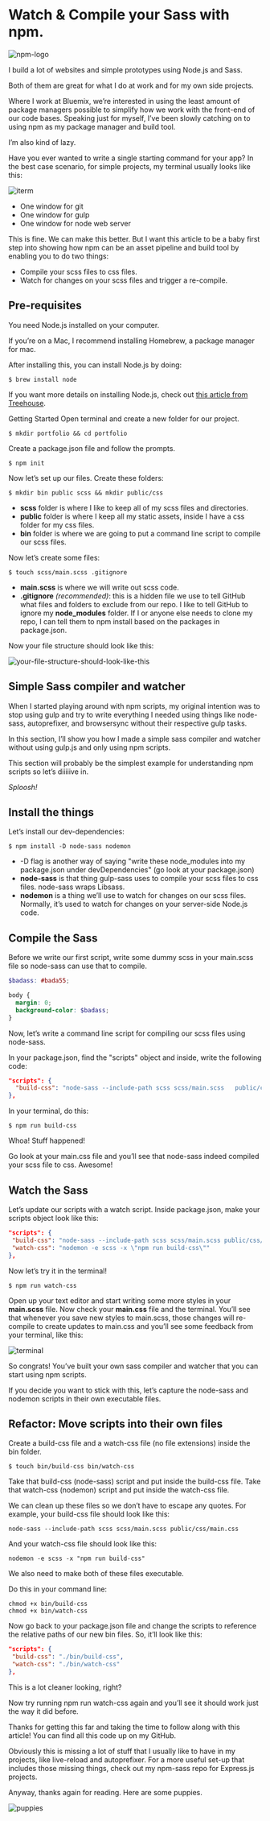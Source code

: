 # Watch & Compile your Sass with npm.

![npm-logo](https://cdn-images-1.medium.com/max/800/1*0fr3PbT2XqjsMD52sc2-NQ.png)

I build a lot of websites and simple prototypes using Node.js and Sass.

Both of them are great for what I do at work and for my own side projects.

Where I work at Bluemix, we’re interested in using the least amount of package managers possible to simplify how we work with the front-end of our code bases. Speaking just for myself, I’ve been slowly catching on to using npm as my package manager and build tool.

I’m also kind of lazy.

Have you ever wanted to write a single starting command for your app? In the best case scenario, for simple projects, my terminal usually looks like this:

![iterm](https://cdn-images-1.medium.com/max/800/1*jldAraopNj972njyWe71Fg.png)

* One window for git
* One window for gulp
* One window for node web server

This is fine. We can make this better. But I want this article to be a baby first step into showing how npm can be an asset pipeline and build tool by enabling you to do two things:

* Compile your scss files to css files.
* Watch for changes on your scss files and trigger a re-compile.

## Pre-requisites

You need Node.js installed on your computer.

If you’re on a Mac, I recommend installing Homebrew, a package manager for mac.

After installing this, you can install Node.js by doing:

```
$ brew install node
```

If you want more details on installing Node.js, check out [this article from Treehouse](http://blog.teamtreehouse.com/install-node-js-npm-mac).

Getting Started Open terminal and create a new folder for our project.

```
$ mkdir portfolio && cd portfolio
```

Create a package.json file and follow the prompts.

```
$ npm init
```

Now let’s set up our files. Create these folders:

```
$ mkdir bin public scss && mkdir public/css
```
* **scss** folder is where I like to keep all of my scss files and directories.
* **public** folder is where I keep all my static assets, inside I have a css folder for my css files.
* **bin** folder is where we are going to put a command line script to compile our scss files.

Now let’s create some files:

```
$ touch scss/main.scss .gitignore
```
* **main.scss** is where we will write out scss code.
* **.gitignore** *(recommended)*: this is a hidden file we use to tell GitHub what files and folders to exclude from our repo. I like to tell GitHub to ignore my **node_modules** folder. If I or anyone else needs to clone my repo, I can tell them to npm install based on the packages in package.json.

Now your file structure should look like this:

![your-file-structure-should-look-like-this](https://cdn-images-1.medium.com/max/800/1*21kxMu-JL__TXtFo5QLzJw.png)

## Simple Sass compiler and watcher

When I started playing around with npm scripts, my original intention was to stop using gulp and try to write everything I needed using things like node-sass, autoprefixer, and browsersync without their respective gulp tasks.

In this section, I’ll show you how I made a simple sass compiler and watcher without using gulp.js and only using npm scripts.

This section will probably be the simplest example for understanding npm scripts so let’s diiiiive in.

*Sploosh!*

## Install the things

Let’s install our dev-dependencies:

```
$ npm install -D node-sass nodemon
```
* -D flag is another way of saying "write these node_modules into my package.json under devDependencies" (go look at your package.json)
* **node-sass** is that thing gulp-sass uses to compile your scss files to css files. node-sass wraps Libsass.
* **nodemon** is a thing we’ll use to watch for changes on our scss files. Normally, it’s used to watch for changes on your server-side Node.js code.

## Compile the Sass

Before we write our first script, write some dummy scss in your main.scss file so node-sass can use that to compile.

```scss
$badass: #bada55;

body {
  margin: 0;
  background-color: $badass;
}
```

Now, let’s write a command line script for compiling our scss files using node-sass.

In your package.json, find the "scripts" object and inside, write the following code:

```json
"scripts": {
  "build-css": "node-sass --include-path scss scss/main.scss   public/css/main.css"
},
```

In your terminal, do this:

```
$ npm run build-css
```

Whoa! Stuff happened!

Go look at your main.css file and you’ll see that node-sass indeed compiled your scss file to css. Awesome!

## Watch the Sass

Let’s update our scripts with a watch script. Inside package.json, make your scripts object look like this:

```json
"scripts": {
 "build-css": "node-sass --include-path scss scss/main.scss public/css/main.css",
 "watch-css": "nodemon -e scss -x \"npm run build-css\""
},
```

Now let’s try it in the terminal!

```
$ npm run watch-css
```

Open up your text editor and start writing some more styles in your **main.scss** file. Now check your **main.css** file and the terminal. You’ll see that whenever you save new styles to main.scss, those changes will re-compile to create updates to main.css and you’ll see some feedback from your terminal, like this:

![terminal](https://cdn-images-1.medium.com/max/800/1*f6Uw8hOunC31odya6Uk4Lw.png)

So congrats! You’ve built your own sass compiler and watcher that you can start using npm scripts.

If you decide you want to stick with this, let’s capture the node-sass and nodemon scripts in their own executable files.

## Refactor: Move scripts into their own files

Create a build-css file and a watch-css file (no file extensions) inside the bin folder.

```
$ touch bin/build-css bin/watch-css
```

Take that build-css (node-sass) script and put inside the build-css file.
Take that watch-css (nodemon) script and put inside the watch-css file.

We can clean up these files so we don’t have to escape any quotes. For example, your build-css file should look like this:

```
node-sass --include-path scss scss/main.scss public/css/main.css
```

And your watch-css file should look like this:

```
nodemon -e scss -x "npm run build-css"
```

We also need to make both of these files executable.

Do this in your command line:

```
chmod +x bin/build-css
chmod +x bin/watch-css
```

Now go back to your package.json file and change the scripts to reference the relative paths of our new bin files. So, it’ll look like this:

```json
"scripts": {
 "build-css": "./bin/build-css",
 "watch-css": "./bin/watch-css"
},
```

This is a lot cleaner looking, right?

Now try running npm run watch-css again and you’ll see it should work just the way it did before.

Thanks for getting this far and taking the time to follow along with this article! You can find all this code up on my GitHub.

Obviously this is missing a lot of stuff that I usually like to have in my projects, like live-reload and autoprefixer. For a more useful set-up that includes those missing things, check out my npm-sass repo for Express.js projects.

Anyway, thanks again for reading. Here are some puppies.

![puppies](https://cdn-images-1.medium.com/max/800/1*l_I1sL8XOWAr_3kjmjMf2w.gif)
